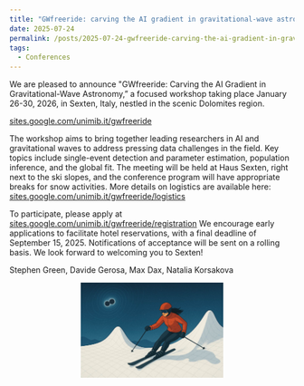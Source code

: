 ```yaml
---
title: "GWfreeride: carving the AI gradient in gravitational-wave astronomy"
date: 2025-07-24
permalink: /posts/2025-07-24-gwfreeride-carving-the-ai-gradient-in-gravitational-wave-astronomy
tags:
  - Conferences
---
```


We are pleased to announce "GWfreeride: Carving the AI Gradient in Gravitational-Wave Astronomy,” a focused workshop taking place January 26-30, 2026, in Sexten, Italy, nestled in the scenic Dolomites region.

[sites.google.com/unimib.it/gwfreeride](https://sites.google.com/unimib.it/gwfreeride)

The workshop aims to bring together leading researchers in AI and gravitational waves to address pressing data challenges in the field. Key topics include single-event detection and parameter estimation, population inference, and the global fit.
The meeting will be held at Haus Sexten, right next to the ski slopes, and the conference program will have appropriate breaks for snow activities. More details on logistics are available here: [sites.google.com/unimib.it/gwfreeride/logistics](https://sites.google.com/unimib.it/gwfreeride/logistics)

To participate, please apply at [sites.google.com/unimib.it/gwfreeride/registration](https://sites.google.com/unimib.it/gwfreeride/registration)
We encourage early applications to facilitate hotel reservations, with a final deadline of September 15, 2025. Notifications of acceptance will be sent on a rolling basis.
We look forward to welcoming you to Sexten!

Stephen Green, Davide Gerosa, Max Dax, Natalia Korsakova

<p style="text-align: center;">
  <img src="/images/gwfreeride_image.jpg" alt="Gwfreeride" style="max-width: 50%; height: auto;" />
</p>
